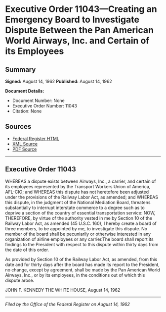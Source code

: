 # Executive Order 11043—Creating an Emergency Board to Investigate Dispute Between the Pan American World Airways, Inc. and Certain of its Employees

## Summary

**Signed:** August 14, 1962
**Published:** August 14, 1962

**Document Details:**
- Document Number: None
- Executive Order Number: 11043
- Citation: None

## Sources
- [Federal Register HTML](https://www.presidency.ucsb.edu/documents/executive-order-11043-creating-emergency-board-investigate-dispute-between-the-pan)
- [XML Source](None)
- [PDF Source](None)

---

## Executive Order 11043

WHEREAS a dispute exists between Airways, Inc., a carrier, and certain of its employees represented by the Transport Workers Union of America, AFL-CIO; and
WHEREAS this dispute has not heretofore been adjusted under the provisions of the Railway Labor Act, as amended; and
WHEREAS this dispute, in the judgment of the National Mediation Board, threatens substantially to interrupt interstate commerce to a degree such as to deprive a section of the country of essential transportation service:
NOW, THEREFORE, by virtue of the authority vested in me by Section 10 of the Railway Labor Act, as amended (45 U.S.C. 160), I hereby create a board of three members, to be appointed by me, to investigate this dispute. No member of the board shall be pecuniarily or otherwise interested in any organization of airline employees or any carrier.The board shall report its findings to the President with respect to this dispute within thirty days from the date of this order.

As provided by Section 10 of the Railway Labor Act, as amended, from this date and for thirty days after the board has made its report to the President, no change, except by agreement, shall be made by the Pan American World Airways, Inc., or by its employees, in the conditions out of which this dispute arose.

JOHN F. KENNEDY
THE WHITE HOUSE,
August 14, 1962

---

*Filed by the Office of the Federal Register on August 14, 1962*
